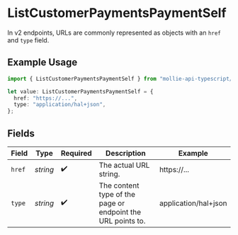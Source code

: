# ListCustomerPaymentsPaymentSelf

In v2 endpoints, URLs are commonly represented as objects with an `href` and `type` field.

## Example Usage

```typescript
import { ListCustomerPaymentsPaymentSelf } from "mollie-api-typescript/models/operations";

let value: ListCustomerPaymentsPaymentSelf = {
  href: "https://...",
  type: "application/hal+json",
};
```

## Fields

| Field                                                       | Type                                                        | Required                                                    | Description                                                 | Example                                                     |
| ----------------------------------------------------------- | ----------------------------------------------------------- | ----------------------------------------------------------- | ----------------------------------------------------------- | ----------------------------------------------------------- |
| `href`                                                      | *string*                                                    | :heavy_check_mark:                                          | The actual URL string.                                      | https://...                                                 |
| `type`                                                      | *string*                                                    | :heavy_check_mark:                                          | The content type of the page or endpoint the URL points to. | application/hal+json                                        |